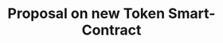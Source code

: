 ---
title: Proposal on new Token Smart-Contract
layout: service-process
permalink: apps/minting/architectures/token-production-proposal-on-new-token-smart-contract
lang: en
page_id: apps-minting-architectures-token-production-proposal-on-new-token-smart-contract
detail-description: Lorem ipsum dolor sit amet, consectetur adipiscing elit. Nulla porttitor ipsum vitae tincidunt ullamcorper. Nunc eu sapien vitae neque efficitur viverra. Quisque quam libero, fermentum a arcu ac, tempus auctor mauris. Sed dui ex, eleifend eu pharetra eget, lacinia in tellus. Nam ac nibh quis tortor eleifend porttitor gravida quis augue. Pellentesque auctor ullamcorper arcu, quis malesuada nisi feugiat nec. Donec vitae ullamcorper magna. Donec mi tellus, ultricies id justo eu, vulputate volutpat eros. Nam vitae ex in lectus congue mollis. Cras libero metus, pharetra eu sodales id, porta ac quam. Vestibulum sed sagittis metus, vulputate dignissim lacus. Integer rhoncus vitae dui non interdum. Fusce elementum dolor eget molestie feugiat. Sed et leo eu tellus rutrum venenatis in at ante. Curabitur sed orci eu sem hendrerit molestie vitae vel nisi. Duis pellentesque id dui ut posuere.
diagramUrl: apps/minting/architectures/token-production-proposal-on-new-jurisdiction/diagram
videoUrl: apps/minting/architectures/token-production-proposal-on-new-jurisdiction/ux-videos
screensUrl: apps/minting/architectures/token-production-proposal-on-new-jurisdiction/ui-screens
backUrl: /apps/minting/architectures/token-production
---